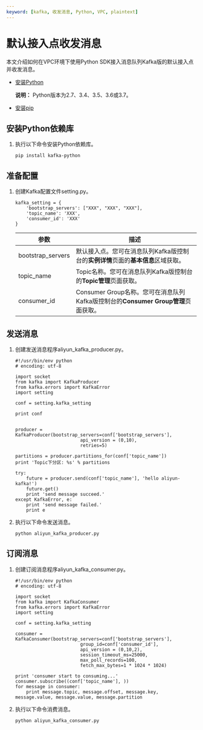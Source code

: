 ```yaml
---
keyword: [kafka, 收发消息, Python, VPC, plaintext]
---
```


# 默认接入点收发消息

本文介绍如何在VPC环境下使用Python SDK接入消息队列Kafka版的默认接入点并收发消息。

-   [安装Python](https://www.python.org/downloads/)

    **说明：** Python版本为2.7、3.4、3.5、3.6或3.7。

-   [安装pip](https://pip.pypa.io/en/stable/installing/)

## 安装Python依赖库

1.  执行以下命令安装Python依赖库。

    ```
    pip install kafka-python
    ```


## 准备配置

1.  创建Kafka配置文件setting.py。

    ```
    kafka_setting = {
        'bootstrap_servers': ["XXX", "XXX", "XXX"],
        'topic_name': 'XXX',
        'consumer_id': 'XXX'
    }
    ```

    |参数|描述|
    |--|--|
    |bootstrap\_servers|默认接入点。您可在消息队列Kafka版控制台的**实例详情**页面的**基本信息**区域获取。|
    |topic\_name|Topic名称。您可在消息队列Kafka版控制台的**Topic管理**页面获取。|
    |consumer\_id|Consumer Group名称。您可在消息队列Kafka版控制台的**Consumer Group管理**页面获取。|


## 发送消息

1.  创建发送消息程序aliyun\_kafka\_producer.py。

    ```
    #!/usr/bin/env python
    # encoding: utf-8
    
    import socket
    from kafka import KafkaProducer
    from kafka.errors import KafkaError
    import setting
    
    conf = setting.kafka_setting
    
    print conf
    
    
    producer = KafkaProducer(bootstrap_servers=conf['bootstrap_servers'],
                            api_version = (0,10),
                            retries=5)
    
    partitions = producer.partitions_for(conf['topic_name'])
    print 'Topic下分区: %s' % partitions
    
    try:
        future = producer.send(conf['topic_name'], 'hello aliyun-kafka!')
        future.get()
        print 'send message succeed.'
    except KafkaError, e:
        print 'send message failed.'
        print e
    ```

2.  执行以下命令发送消息。

    ```
    python aliyun_kafka_producer.py
    ```


## 订阅消息

1.  创建订阅消息程序aliyun\_kafka\_consumer.py。

    ```
    #!/usr/bin/env python
    # encoding: utf-8
    
    import socket
    from kafka import KafkaConsumer
    from kafka.errors import KafkaError
    import setting
    
    conf = setting.kafka_setting
    
    consumer = KafkaConsumer(bootstrap_servers=conf['bootstrap_servers'],
                            group_id=conf['consumer_id'],
                            api_version = (0,10,2), 
                            session_timeout_ms=25000,
                            max_poll_records=100,
                            fetch_max_bytes=1 * 1024 * 1024)
    
    print 'consumer start to consuming...'
    consumer.subscribe((conf['topic_name'], ))
    for message in consumer:
        print message.topic, message.offset, message.key, message.value, message.value, message.partition
    ```

2.  执行以下命令消费消息。

    ```
    python aliyun_kafka_consumer.py
    ```


